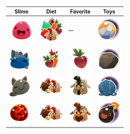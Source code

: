 | Slime | Diet | Favorite | Toys |
| --- | --- | --- | --- |
| ![Pink](Images/Slime/Pink_Slime.webp) | ![All](Images/Food/All.webp) | — | ![Beach Ball](Images/Toys/Beach_Ball.webp) |
|  |  |  |  |
| ![Rock](Images/Slime/Rock_Slime.webp) | ![Veggie](Images/Food/Veggie.webp) | ![Heart Beet](Images/Favorites/Heart_Beet.webp) | ![Big Rock](Images/Toys/Big_Rock.webp) |
| ![Tabby](Images/Slime/Tabby_Slime.webp) | ![Veggie](Images/Food/Meat.webp) | ![Heart Beet](Images/Favorites/Stony_Hen.webp) | ![Big Rock](Images/Toys/Yarn_Ball.webp) |
| ![Boom](Images/Slime/Boom_Slime.webp) | ![Veggie](Images/Food/Meat.webp) | ![Heart Beet](Images/Favorites/Briar_Hen.webp) | ![Big Rock](Images/Toys/Bomb_Ball.webp) |